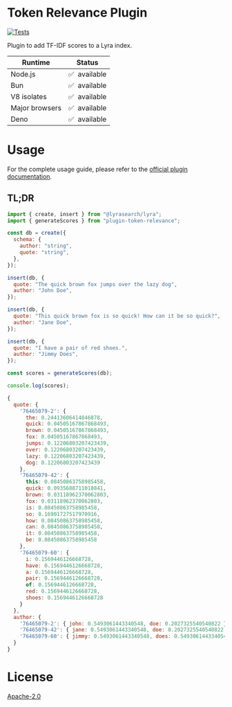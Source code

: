 # Token Relevance Plugin

[![Tests](https://github.com/LyraSearch/plugin-token-relevance/actions/workflows/tests.yml/badge.svg)](https://github.com/LyraSearch/plugin-token-relevance/actions/workflows/tests.yml)

Plugin to add TF-IDF scores to a Lyra index.

| Runtime        | Status            |
| -------------- | ----------------- |
| Node.js        | ✅ &nbsp;available |
| Bun            | ✅ &nbsp;available |
| V8 isolates    | ✅ &nbsp;available |
| Major browsers | ✅ &nbsp;available |
| Deno           | ✅ &nbsp;available |

# Usage

For the complete usage guide, please refer to the
[official plugin documentation](https://docs.lyrajs.io/docs/plugins/plugin-token-relevance).

## TL;DR

```js
import { create, insert } from "@lyrasearch/lyra";
import { generateScores } from "plugin-token-relevance";

const db = create({
  schema: {
    author: "string",
    quote: "string",
  },
});

insert(db, {
  quote: "The quick brown fox jumps over the lazy dog",
  author: "John Doe",
});

insert(db, {
  quote: "This quick brown fox is so quick! How can it be so quick?",
  author: "Jane Doe",
});

insert(db, {
  quote: "I have a pair of red shoes.",
  author: "Jimmy Does",
});

const scores = generateScores(db);

console.log(scores);
```

```js
{
  quote: {
    '76465079-2': {
      the: 0.24413606414846878,
      quick: 0.04505167867868493,
      brown: 0.04505167867868493,
      fox: 0.04505167867868493,
      jumps: 0.12206803207423439,
      over: 0.12206803207423439,
      lazy: 0.12206803207423439,
      dog: 0.12206803207423439
    },
    '76465079-42': {
      this: 0.08450863758985458,
      quick: 0.0935688711018841,
      brown: 0.03118962370062803,
      fox: 0.03118962370062803,
      is: 0.08450863758985458,
      so: 0.16901727517970916,
      how: 0.08450863758985458,
      can: 0.08450863758985458,
      it: 0.08450863758985458,
      be: 0.08450863758985458
    },
    '76465079-60': {
      i: 0.1569446126668728,
      have: 0.1569446126668728,
      a: 0.1569446126668728,
      pair: 0.1569446126668728,
      of: 0.1569446126668728,
      red: 0.1569446126668728,
      shoes: 0.1569446126668728
    }
  },
  author: {
    '76465079-2': { john: 0.5493061443340548, doe: 0.2027325540540822 },
    '76465079-42': { jane: 0.5493061443340548, doe: 0.2027325540540822 },
    '76465079-60': { jimmy: 0.5493061443340548, does: 0.5493061443340548 }
  }
}
```

# License

[Apache-2.0](/LICENSE.md)
